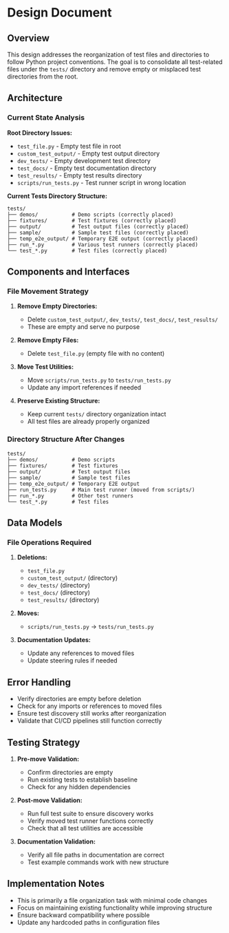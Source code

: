 # Design Document

## Overview

This design addresses the reorganization of test files and directories to follow Python project conventions. The goal is to consolidate all test-related files under the `tests/` directory and remove empty or misplaced test directories from the root.

## Architecture

### Current State Analysis

**Root Directory Issues:**
- `test_file.py` - Empty test file in root
- `custom_test_output/` - Empty test output directory
- `dev_tests/` - Empty development test directory  
- `test_docs/` - Empty test documentation directory
- `test_results/` - Empty test results directory
- `scripts/run_tests.py` - Test runner script in wrong location

**Current Tests Directory Structure:**
```
tests/
├── demos/           # Demo scripts (correctly placed)
├── fixtures/        # Test fixtures (correctly placed)
├── output/          # Test output files (correctly placed)
├── sample/          # Sample test files (correctly placed)
├── temp_e2e_output/ # Temporary E2E output (correctly placed)
├── run_*.py         # Various test runners (correctly placed)
└── test_*.py        # Test files (correctly placed)
```

## Components and Interfaces

### File Movement Strategy

1. **Remove Empty Directories:**
   - Delete `custom_test_output/`, `dev_tests/`, `test_docs/`, `test_results/`
   - These are empty and serve no purpose

2. **Remove Empty Files:**
   - Delete `test_file.py` (empty file with no content)

3. **Move Test Utilities:**
   - Move `scripts/run_tests.py` to `tests/run_tests.py`
   - Update any import references if needed

4. **Preserve Existing Structure:**
   - Keep current `tests/` directory organization intact
   - All test files are already properly organized

### Directory Structure After Changes

```
tests/
├── demos/           # Demo scripts
├── fixtures/        # Test fixtures  
├── output/          # Test output files
├── sample/          # Sample test files
├── temp_e2e_output/ # Temporary E2E output
├── run_tests.py     # Main test runner (moved from scripts/)
├── run_*.py         # Other test runners
└── test_*.py        # Test files
```

## Data Models

### File Operations Required

1. **Deletions:**
   - `test_file.py`
   - `custom_test_output/` (directory)
   - `dev_tests/` (directory)
   - `test_docs/` (directory)
   - `test_results/` (directory)

2. **Moves:**
   - `scripts/run_tests.py` → `tests/run_tests.py`

3. **Documentation Updates:**
   - Update any references to moved files
   - Update steering rules if needed

## Error Handling

- Verify directories are empty before deletion
- Check for any imports or references to moved files
- Ensure test discovery still works after reorganization
- Validate that CI/CD pipelines still function correctly

## Testing Strategy

1. **Pre-move Validation:**
   - Confirm directories are empty
   - Run existing tests to establish baseline
   - Check for any hidden dependencies

2. **Post-move Validation:**
   - Run full test suite to ensure discovery works
   - Verify moved test runner functions correctly
   - Check that all test utilities are accessible

3. **Documentation Validation:**
   - Verify all file paths in documentation are correct
   - Test example commands work with new structure

## Implementation Notes

- This is primarily a file organization task with minimal code changes
- Focus on maintaining existing functionality while improving structure
- Ensure backward compatibility where possible
- Update any hardcoded paths in configuration files